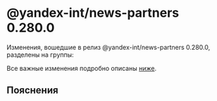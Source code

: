 # @yandex-int/news-partners 0.280.0

<!-- ЧЕЛОВЕЧЕСКОЕ ВСТУПЛЕНИЕ -->

Изменения, вошедшие в релиз @yandex-int/news-partners 0.280.0, разделены на группы:

Все важные изменения подробно описаны [ниже](#Пояснения).

## Пояснения

